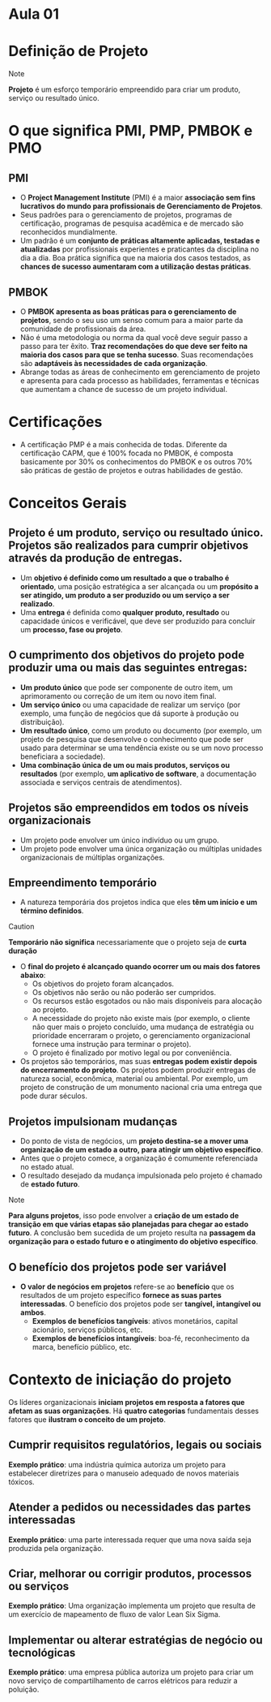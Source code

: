 # Aula 01

# Definição de Projeto

> [!NOTE]
> **Projeto** é um esforço temporário empreendido para criar um produto, serviço ou resultado único.

# O que significa PMI, PMP, PMBOK e PMO

## PMI

- O **Project Management Institute** (PMI) é a maior **associação sem fins lucrativos do mundo para profissionais de Gerenciamento de Projetos**.
- Seus padrões para o gerenciamento de projetos, programas de certificação, programas de pesquisa acadêmica e de mercado são reconhecidos mundialmente.
- Um padrão é um **conjunto de práticas altamente aplicadas, testadas e atualizadas** por profissionais experientes e praticantes da disciplina no dia a dia. Boa prática significa que na maioria dos casos testados, as **chances de sucesso aumentaram com a utilização destas práticas**.

## PMBOK

- O **PMBOK apresenta as boas práticas para o gerenciamento de projetos**, sendo o seu uso um senso comum para a maior parte da comunidade de profissionais da área.
- Não é uma metodologia ou norma da qual você deve seguir passo a passo para ter êxito. **Traz recomendações do que deve ser feito na maioria dos casos para que se tenha sucesso**. Suas recomendações são **adaptáveis às necessidades de cada organização**.
- Abrange todas as áreas de conhecimento em gerenciamento de projeto e apresenta para cada processo as habilidades, ferramentas e técnicas que aumentam a chance de sucesso de um projeto individual.

# Certificações

- A certificação PMP é a mais conhecida de todas. Diferente da certificação CAPM, que é 100% focada no PMBOK, é composta basicamente por 30% os conhecimentos do PMBOK e os outros 70% são práticas de gestão de projetos e outras habilidades de gestão.

# Conceitos Gerais

## **Projeto é um produto, serviço ou resultado único.** Projetos são realizados para **cumprir objetivos** através da produção de **entregas**.

- Um **objetivo é definido como um resultado a que o trabalho é orientado**, uma posição estratégica a ser alcançada ou um **propósito a ser atingido, um produto a ser produzido ou um serviço a ser realizado**.
- Uma **entrega** é definida como **qualquer produto, resultado** ou capacidade únicos e verificável, que deve ser produzido para concluir um **processo, fase ou projeto**.

## O cumprimento dos objetivos do projeto pode produzir uma ou mais das seguintes entregas:

- **Um produto único** que pode ser componente de outro item, um aprimoramento ou correção de um item ou novo item final.
- **Um serviço único** ou uma capacidade de realizar um serviço (por exemplo, uma função de negócios que dá suporte à produção ou distribuição).
- **Um resultado único**, como um produto ou documento (por exemplo, um projeto de pesquisa que desenvolve o conhecimento que pode ser usado para determinar se uma tendência existe ou se um novo processo beneficiara a sociedade).
- **Uma combinação única de um ou mais produtos, serviços ou resultados** (por exemplo, **um aplicativo de software**, a documentação associada e serviços centrais de atendimentos).

## **Projetos são empreendidos em todos os níveis organizacionais**

- Um projeto pode envolver um único indivíduo ou um grupo.
- Um projeto pode envolver uma única organização ou múltiplas unidades organizacionais de múltiplas organizações.

## Empreendimento temporário

- A natureza temporária dos projetos indica que eles **têm um início e um término definidos**.

> [!CAUTION]
> **Temporário** **não significa** necessariamente que o projeto seja de **curta duração**

</aside>

- O **final do projeto é alcançado quando ocorrer um ou mais dos fatores abaixo**:
    - Os objetivos do projeto foram alcançados.
    - Os objetivos não serão ou não poderão ser cumpridos.
    - Os recursos estão esgotados ou não mais disponíveis para alocação ao projeto.
    - A necessidade do projeto não existe mais (por exemplo, o cliente não quer mais o projeto concluído, uma mudança de estratégia ou prioridade encerraram o projeto, o gerenciamento organizacional fornece uma instrução para terminar o projeto).
    - O projeto é finalizado por motivo legal ou por conveniência.
- Os projetos são temporários, mas suas **entregas podem existir depois do encerramento do projeto**. Os projetos podem produzir entregas de natureza social, econômica, material ou ambiental. Por exemplo, um projeto de construção de um monumento nacional cria uma entrega que pode durar séculos.

## Projetos impulsionam mudanças

- Do ponto de vista de negócios, um **projeto destina-se a mover uma organização de um estado a outro, para atingir um objetivo específico**.
- Antes que o projeto comece, a organização é comumente referenciada no estado atual.
- O resultado desejado da mudança impulsionada pelo projeto é chamado de **estado futuro**.

> [!NOTE]
> **Para alguns projetos**, isso pode envolver a **criação de um estado de transição em que várias etapas são planejadas para chegar ao estado futuro**. A conclusão bem sucedida de um projeto resulta na **passagem da organização para o estado futuro e o atingimento do objetivo específico**.


## O benefício dos projetos pode ser variável

- **O valor** **de negócios em projetos** refere-se ao **benefício** que os resultados de um projeto específico **fornece as suas partes interessadas**. O benefício dos projetos pode ser **tangível, intangível ou ambos**.
    - **Exemplos de benefícios tangíveis**: ativos monetários, capital acionário, serviços públicos, etc.
    - **Exemplos de benefícios intangíveis**: boa-fé, reconhecimento da marca, benefício público, etc.

# Contexto de iniciação do projeto

Os líderes organizacionais **iniciam projetos em resposta a fatores que afetam as suas organizações**. Há **quatro categorias** fundamentais desses fatores que **ilustram o conceito de um projeto**.

## Cumprir requisitos regulatórios, legais ou sociais

**Exemplo prático**: uma indústria química autoriza um projeto para estabelecer diretrizes para o manuseio adequado de novos materiais tóxicos.

## Atender a pedidos ou necessidades das partes interessadas

**Exemplo prático**: uma parte interessada requer que uma nova saída seja produzida pela organização.

## Criar, melhorar ou corrigir produtos, processos ou serviços

**Exemplo prático**: Uma organização implementa um projeto que resulta de um exercício de mapeamento de fluxo de valor Lean Six Sigma.

## Implementar ou alterar estratégias de negócio ou tecnológicas

**Exemplo prático**: uma empresa pública autoriza um projeto para criar um novo serviço de compartilhamento de carros elétricos para reduzir a poluição.